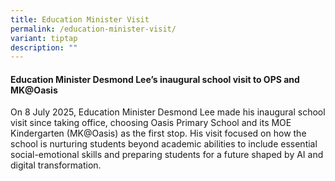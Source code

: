 ```yaml
---
title: Education Minister Visit
permalink: /education-minister-visit/
variant: tiptap
description: ""
---
```

<h4><strong>Education Minister Desmond Lee’s inaugural school visit to OPS and MK@Oasis</strong></h4>
<p>On 8 July 2025, Education Minister Desmond Lee made his inaugural school
visit since taking office, choosing Oasis Primary School and its MOE Kindergarten
(MK@Oasis) as the first stop. His visit focused on how the school is nurturing
students beyond academic abilities to include essential social-emotional
skills and preparing students for a future shaped by AI and digital transformation.</p>